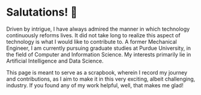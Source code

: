 <h1>Salutations! 👋 </h1>

Driven by intrigue, I have always admired the manner in which technology continuously reforms lives. It did not take long to realize this aspect of technology is what I would like to contribute to. A former Mechanical Engineer, I am currently pursuing graduate studies at Purdue University, in the field of Computer and Information Science. My interests primarily lie in Artificial Intelligence and Data Science.

This page is meant to serve as a scrapbook, wherein I record my journey and contributions, as I aim to make it in this very exciting, albeit challenging, industry. If you found any of my work helpful, well, that makes me glad!


<!---
VivianHenry/VivianHenry is a ✨ special ✨ repository because its `README.md` (this file) appears on your GitHub profile.
You can click the Preview link to take a look at your changes.
--->
